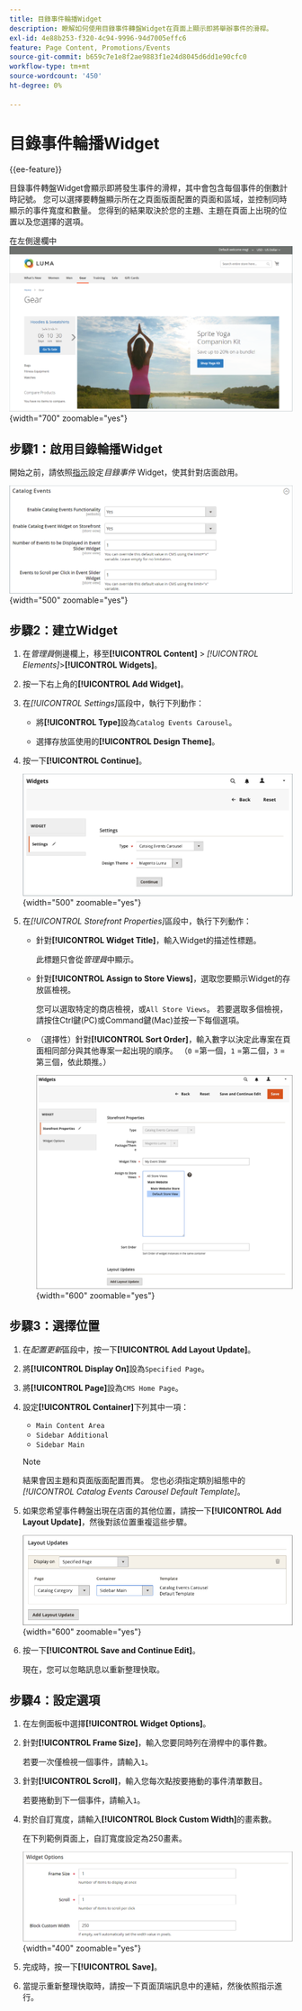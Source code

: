```yaml
---
title: 目錄事件輪播Widget
description: 瞭解如何使用目錄事件轉盤Widget在頁面上顯示即將舉辦事件的滑桿。
exl-id: 4e88b253-f320-4c94-9996-94d7005effc6
feature: Page Content, Promotions/Events
source-git-commit: b659c7e1e8f2ae9883f1e24d8045d6dd1e90cfc0
workflow-type: tm+mt
source-wordcount: '450'
ht-degree: 0%

---
```


# 目錄事件輪播Widget

{{ee-feature}}

目錄事件轉盤Widget會顯示即將發生事件的滑桿，其中會包含每個事件的倒數計時記號。 您可以選擇要轉盤顯示所在之頁面版面配置的頁面和區域，並控制同時顯示的事件寬度和數量。 您得到的結果取決於您的主題、主題在頁面上出現的位置以及您選擇的選項。

在左側邊欄中![事件輪播](./assets/storefront-event-carousel-sidebar-gear.png){width="700" zoomable="yes"}

## 步驟1：啟用目錄輪播Widget

開始之前，請依照[指示](../merchandising-promotions/event-configure.md)設定&#x200B;_目錄事件_ Widget，使其針對店面啟用。

![目錄事件設定](./assets/config-catalog-catalog-events-1.png){width="500" zoomable="yes"}

## 步驟2：建立Widget

1. 在&#x200B;_管理員_&#x200B;側邊欄上，移至&#x200B;**[!UICONTROL Content]** > _[!UICONTROL Elements]_>**[!UICONTROL Widgets]**。

1. 按一下右上角的&#x200B;**[!UICONTROL Add Widget]**。

1. 在&#x200B;_[!UICONTROL Settings]_&#x200B;區段中，執行下列動作：

   - 將&#x200B;**[!UICONTROL Type]**&#x200B;設為`Catalog Events Carousel`。

   - 選擇存放區使用的&#x200B;**[!UICONTROL Design Theme]**。

1. 按一下&#x200B;**[!UICONTROL Continue]**。

   ![事件輪播的Widget設定](./assets/widget-event-carousel-settings.png){width="500" zoomable="yes"}

1. 在&#x200B;_[!UICONTROL Storefront Properties]_&#x200B;區段中，執行下列動作：

   - 針對&#x200B;**[!UICONTROL Widget Title]**，輸入Widget的描述性標題。

     此標題只會從&#x200B;_管理員_&#x200B;中顯示。

   - 針對&#x200B;**[!UICONTROL Assign to Store Views]**，選取您要顯示Widget的存放區檢視。

     您可以選取特定的商店檢視，或`All Store Views`。 若要選取多個檢視，請按住Ctrl鍵(PC)或Command鍵(Mac)並按一下每個選項。

   - （選擇性）針對&#x200B;**[!UICONTROL Sort Order]**，輸入數字以決定此專案在頁面相同部分與其他專案一起出現的順序。 （`0` =第一個，`1` =第二個，`3` =第三個，依此類推。）

     ![Widget店面屬性](./assets/widget-event-carousel-storefront-properties.png){width="600" zoomable="yes"}

## 步驟3：選擇位置

1. 在&#x200B;_配置更新_&#x200B;區段中，按一下&#x200B;**[!UICONTROL Add Layout Update]**。

1. 將&#x200B;**[!UICONTROL Display On]**&#x200B;設為`Specified Page`。

1. 將&#x200B;**[!UICONTROL Page]**&#x200B;設為`CMS Home Page`。

1. 設定&#x200B;**[!UICONTROL Container]**&#x200B;下列其中一項：

   - `Main Content Area`
   - `Sidebar Additional`
   - `Sidebar Main`

   >[!NOTE]
   >
   >結果會因主題和頁面版面配置而異。 您也必須指定類別組態中的&#x200B;_[!UICONTROL Catalog Events Carousel Default Template]_。

1. 如果您希望事件轉盤出現在店面的其他位置，請按一下&#x200B;**[!UICONTROL Add Layout Update]**，然後對該位置重複這些步驟。

   ![配置更新](./assets/widget-event-carousel-layout-updates-catalog-category-sidebar.png){width="600" zoomable="yes"}

1. 按一下&#x200B;**[!UICONTROL Save and Continue Edit]**。

   現在，您可以忽略訊息以重新整理快取。

## 步驟4：設定選項

1. 在左側面板中選擇&#x200B;**[!UICONTROL Widget Options]**。

1. 針對&#x200B;**[!UICONTROL Frame Size]**，輸入您要同時列在滑桿中的事件數。

   若要一次僅檢視一個事件，請輸入`1`。

1. 針對&#x200B;**[!UICONTROL Scroll]**，輸入您每次點按要捲動的事件清單數目。

   若要捲動到下一個事件，請輸入`1`。

1. 對於自訂寬度，請輸入&#x200B;**[!UICONTROL Block Custom Width]**&#x200B;的畫素數。

   在下列範例頁面上，自訂寬度設定為250畫素。

   ![自訂寬度Widget選項](./assets/widget-options-custom-width.png){width="400" zoomable="yes"}

1. 完成時，按一下&#x200B;**[!UICONTROL Save]**。

1. 當提示重新整理快取時，請按一下頁面頂端訊息中的連結，然後依照指示進行。
